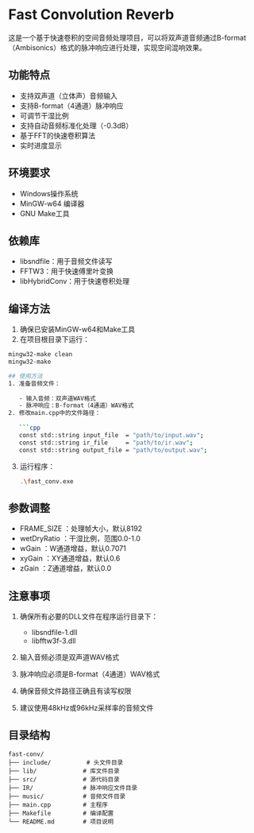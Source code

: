 # Fast Convolution Reverb

这是一个基于快速卷积的空间音频处理项目，可以将双声道音频通过B-format（Ambisonics）格式的脉冲响应进行处理，实现空间混响效果。

## 功能特点

- 支持双声道（立体声）音频输入
- 支持B-format（4通道）脉冲响应
- 可调节干湿比例
- 支持自动音频标准化处理（-0.3dB）
- 基于FFT的快速卷积算法
- 实时进度显示

## 环境要求

- Windows操作系统
- MinGW-w64 编译器
- GNU Make工具

## 依赖库

- libsndfile：用于音频文件读写
- FFTW3：用于快速傅里叶变换
- libHybridConv：用于快速卷积处理

## 编译方法

1. 确保已安装MinGW-w64和Make工具
2. 在项目根目录下运行：

```bash
mingw32-make clean
mingw32-make

## 使用方法
1. 准备音频文件：
   
   - 输入音频：双声道WAV格式
   - 脉冲响应：B-format（4通道）WAV格式
2. 修改main.cpp中的文件路径：
   
   ```cpp
   const std::string input_file  = "path/to/input.wav";
   const std::string ir_file     = "path/to/ir.wav";
   const std::string output_file = "path/to/output.wav";
```

3. 运行程序：

   ```bash
   .\fast_conv.exe
   ```

## 参数调整

- FRAME_SIZE ：处理帧大小，默认8192
- wetDryRatio ：干湿比例，范围0.0-1.0
- wGain ：W通道增益，默认0.7071
- xyGain ：XY通道增益，默认0.6
- zGain ：Z通道增益，默认0.0

## 注意事项

1. 确保所有必要的DLL文件在程序运行目录下：

   - libsndfile-1.dll
   - libfftw3f-3.dll
2. 输入音频必须是双声道WAV格式
3. 脉冲响应必须是B-format（4通道）WAV格式
4. 确保音频文件路径正确且有读写权限
5. 建议使用48kHz或96kHz采样率的音频文件

## 目录结构

```plaintext
fast-conv/
├── include/          # 头文件目录
├── lib/             # 库文件目录
├── src/             # 源代码目录
├── IR/              # 脉冲响应文件目录
├── music/           # 音频文件目录
├── main.cpp         # 主程序
├── Makefile         # 编译配置
└── README.md        # 项目说明
```
